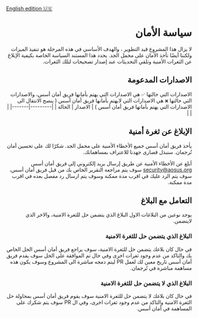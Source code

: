 [English edition 🇺🇸]()

<div dir="rtl">

# سياسة الأمان
لا يزال هذا المشروع قيد التطوير ، والهدف الأساسي في هذه المرحلة هو تنفيذ الميزات ولكننا أيضًا نأخذ الأمان على محمل الجد. يحدد هذا المستند السياسة الخاصة بكيفية الإبلاغ عن الثغرات الأمنية وتلقي التحديثات عند إصدار تصحيحات لتلك الثغرات.

## الاصدارات المدعومة
الاصدارات التي حالتها `✅` هي الاصدارات التي يهتم بأمانها فريق أمان أسس، والاصدارات التي حالتها `❌` هي الاصدارات التي لايهتم بأمانها فريق أمان أسس ( ينصح الانتقال الى الاصدارات التي يهتم بأمانها فريق أمان أسس )
|  الاصدار |  الحالة |
|---------|-------|
|         |       |

## الإبلاغ عن ثغرة أمنية
يأخذ فريق أمان أسس جميع الأخطاء الأمنية على محمل الجد. شكرًا لك على تحسين أمان تُرجمان. سنبذل قصارى جهدنا للاعتراف بمساهماتك.

أبلغ عن الأخطاء الأمنية عن طريق إرسال بريد إلكتروني إلى فريق أمان أسس <security@aosus.org> سوف يتم مراجعة التقرير الخاص بك من قبل فريق أمان أسس، سوف يتم الرد عليك في اقرب مدة ممكنة وسوف يتم ارسال رد مفصل بعده في اقرب مدة ممكنة.

## التعامل مع البلاغ
يوجد نوعين من البلاغات الاول البلاغ الذي يتضمن حل للثغرة الامنية، والاخر الذي لايتضمن.

### البلاغ الذي يتضمن حل للثغرة الامنية
في حال كان بلاغك يتضمن خل للثغرة الامنية، سوف يراجع فريق أمان أسس الحل الخاص بك والتاكد من عدم وجود ثغرات اخرى وفي حال تم الموافقة على الحل سوف يقدم فريق أمان أسس تاريخ معين لك لعمل PR ليتم دمجه مباشرة الى المشروع وسوف يكون هذه مساهمة مباشرة في تُرجمان.

### البلاغ الذي لا يتضمن حل للثغرة الامنية
في حال كان بلاغك لا يتضمن حل للثغرة الامنية سوف يقوم فريق أمان أسس بمحاولة حل الثغرة الامنية والتاكد من عدم وجود ثغرات اخرى، وفي ال PR سوف يتم شكرك على المساهمة في أمان أسس.

</div>
